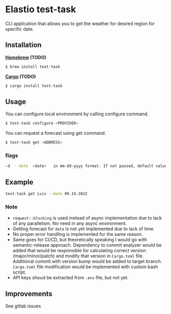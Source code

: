 # Elastio test-task
CLI application that allows you to get the weather for desired region for specific date.

## Installation

**[Homebrew](https://brew.sh) (TODO)**
```sh
$ brew install test-task
```

**[Cargo](https://doc.rust-lang.org/cargo) (TODO)**
```sh
$ cargo install test-task
```

## Usage
You can configure local environment by calling configure command.
```sh
$ test-task configure <PROVIDER>
```


You can request a forecast using get command.
```sh
$ test-task get <ADDRESS>
```

### flags
```sh
-d  --date  <date>   in mm-dd-yyyy format. If not passed, default value will be today's date.
```

## Example
```sh
test-task get Lviv --date 09.19.2022
```

### Note
* `reqwest::blocking` is used instead of async implementation due to lack of any parallelism. No need in any async environment.
* Getting forecast for `date` is not yet implemented due to lack of time.
* No proper error handling is implemented for the same reason.
* Same goes for CI/CD, but theoretically speaking I would go with semantic-release approach. Dependency to commit analyzer would be added that would be responsible for calculating correct version (major/minor/patch) and modify that version in `Cargo.toml` file. Additional commit with version bump would be added to target branch. `Cargo.toml` file modification would be implemented with custom bash script.
* API keys shoud be extracted from `.env` file, but not yet.

## Improvements
See gitlab issues